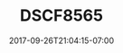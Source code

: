 ---
title: DSCF8565
date: 2017-09-26T21:04:15-07:00
draft: false
location: Mt. Rainier, WA
img_url: https://d17enza3bfujl8.cloudfront.net/DSCF8565.jpg
original_fn: ""
tags:
- Mt. Rainier, WA
- Pete
- landscapes
- trees

---